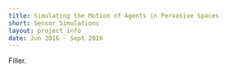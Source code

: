 ```yaml
---
title: Simulating the Motion of Agents in Pervasive Spaces
short: Sensor Simulations
layout: project_info
date: Jun 2016 - Sept 2016
---
```


Filler.